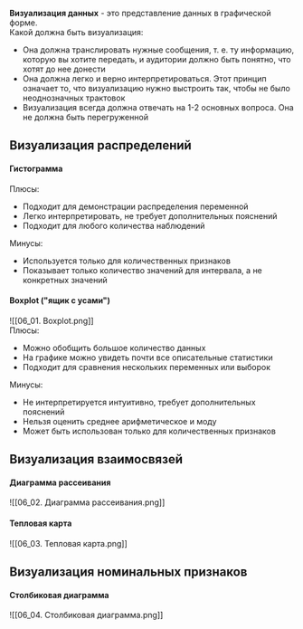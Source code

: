 **Визуализация данных** - это представление данных в графической форме.  
Какой должна быть визуализация:
- Она должна транслировать нужные сообщения, т. е. ту информацию, которую вы хотите передать, и аудитории должно быть понятно, что хотят до нее донести
- Она должна легко и верно интерпретироваться. Этот принцип означает то, что визуализацию нужно выстроить так, чтобы не было неоднозначных трактовок
- Визуализация всегда должна отвечать на 1-2 основных вопроса. Она не должна быть перегруженной
  
## Визуализация распределений
#### Гистограмма  
Плюсы:
- Подходит для демонстрации распределения переменной
- Легко интерпретировать, не требует дополнительных пояснений
- Подходит для любого количества наблюдений
  
Минусы:
- Используется только для количественных признаков
- Показывает только количество значений для интервала, а не конкретных значений
#### Boxplot ("ящик с усами")
![[06_01. Boxplot.png]]  
Плюсы:
- Можно обобщить большое количество данных
- На графике можно увидеть почти все описательные статистики
- Подходит для сравнения нескольких переменных или выборок
  
Минусы: 
- Не интерпретируется интуитивно, требует дополнительных пояснений
- Нельзя оценить среднее арифметическое и моду
- Может быть использован только для количественных признаков
## Визуализация взаимосвязей
#### Диаграмма рассеивания
![[06_02. Диаграмма рассеивания.png]]  
#### Тепловая карта
![[06_03. Тепловая карта.png]]  
## Визуализация номинальных признаков
#### Столбиковая диаграмма
![[06_04. Столбиковая диаграмма.png]]  
